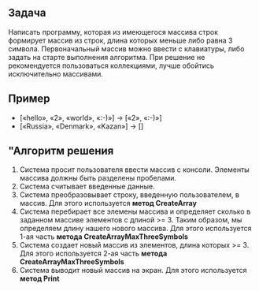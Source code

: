 ## **Задача**

Написать программу, которая из имеющегося массива строк формирует 
массив из строк, длина которых меньше либо равна 3 символа. 
Первоначальный массив можно ввести с клавиатуры, 
либо задать на старте выполнения алгоритма. 
При решение не рекомендуется пользоваться коллекциями,
лучше обойтись исключительно массивами.

## **Пример**

* [«hello», «2», «world», «:-)»] -> [«2», «:-)»]
* [«Russia», «Denmark», «Kazan»] -> []

## "**Aлгоритм решения**
1. Система просит пользователя ввести массив с консоли. Элементы массива должны быть разделены пробелами.
2. Система считывает введенные данные.
3. Система преобразовывает строку, введенную пользователем, в массив. 
Для этого используется **метод CreateArray**
4. Система перебирает все элемены массива и определяет сколько в заданном массиве элементов с длиной >= 3. Таким образом, мы определяем длину нашего нового массива. 
Для этого используется 1-ая часть **метода CreateArrayMaxThreeSymbols**
5. Система создает новый массив из элементов, длина которых >= 3.  
Для этого используется 2-ая часть **метода CreateArrayMaxThreeSymbols**
6. Система выводит новый массив на экран. Для этого используется **метод Print**